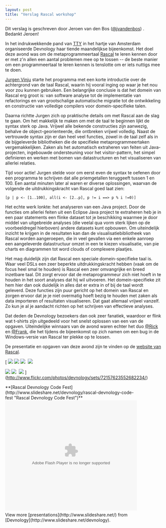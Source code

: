 ```yaml
---
layout: post
title: "Verslag Rascal workshop"
---
```


<span class="info">Dit verslag is geschreven door Jeroen van den Bos ([@jvandenbos](http://twitter.com/jvandenbos)) . Bedankt Jeroen!</span>

In het indrukwekkende pand van [TTY](http://www.tty.nl) in het hartje van Amsterdam
organiseerde Devnology haar tiende maandelijkse bijeenkomst. Het doel
deze avond was om de metaprogrammeertaal [Rascal](http://www.rascal-mpl.org/) te leren kennen door er
met z'n allen een aantal problemen mee op te lossen -- de beste manier
om een programmeertaal te leren kennen is tenslotte om er iets nuttigs
mee te doen.

[Jurgen Vinju](http://jurgen.vinju.org/) starte het
programma met een korte introductie over de achtergrond van de taal
Rascal, waarin hij vooral inging op waar je het nou voor zou kunnen
gebruiken. Een belangrijke conclusie is dat het domein van Rascal erg
groot is: van software analyse tot de implementatie van refactorings en
van grootschalige automatische migratie tot de ontwikkeling en
constructie van volledige compilers voor domein-specifieke talen.

Daarna
 richtte Jurgen zich op praktische details om met Rascal aan de slag te
gaan. Om het makkelijk te maken om met de taal te beginnen lijkt de
syntax sterk op Java. Vrijwel alle bekende constructies zijn aanwezig,
behalve de object-georienteerde, die ontbreken vrijwel volledig. Naast
de vertrouwde syntax zijn er dan heel veel functies, zowel in de taal
zelf als in de bijgeleverde bibliotheken die de specifieke
metaprogrammeertaken vergemakkelijken. Zaken als het automatisch
extraheren van feiten uit Java-projecten, ingebouwde ondersteuning voor
het visitor-pattern, het simpel definieren en werken met bomen van
datastructuren en het visualiseren van allerlei relaties.

Tijd
 voor actie! Jurgen stelde voor om eerst even de syntax te oefenen door
een programma te schrijven dat alle priemgetallen teruggeeft tussen 1 en
 100. Een aantal minuten later al waren er diverse oplossingen, waarvan
de volgende de uitdrukkingskracht van Rascal goed laat zien:

`[p | p <- [1..100], all(i <- [2..p], p != i ==> p % i !=0)]`

Het
 echte werk lonkte: het analyseren van een Java project. Door de
functies om allerlei feiten uit een Eclipse Java project te extraheren
heb je in een paar statements een flinke dataset tot je beschikking
waarmee je door middel van uitgebreide analyses (die veelal qua vorm
sterk lijken op de voorbeeldregel hierboven) andere datasets kunt
opbouwen. Om uiteindelijk inzicht te krijgen in de resultaten kan dan de
 visualisatiebibliotheek van Rascal worden aangeroepen, die in veel
gevallen via een enkele aanroep een aangeleverde datastructuur omzet in
een te kiezen visualisatie, van pie charts en diagrammen tot word clouds
 of complexere plaatjes.

Het mag duidelijk zijn dat Rascal een
 speciale domein-specifieke taal is. Waar veel DSLs een zeer beperkte
uitdrukkingskracht hebben (vaak om de focus heel smal te houden) is
Rascal een zeer omvangrijke en breed inzetbare taal. Dit zorgt ervoor
dat de metaprogrammeur zich niet hoeft in te houden in het soort
analyses dat hij wil uitvoeren. Het domein-specifieke zit hem hier dan
ook duidelijk in alles dat er extra in of bij de taal wordt geleverd.
Deze functies zijn puur gericht op het domein van Rascal en zorgen
ervoor dat je je niet overmatig hoeft bezig te houden met zaken als data
 importeren of resultaten visualiseren. Dat gaat allemaal vrijwel
vanzelf. Zo kun je al je aandacht richten op het schrijven van
effectieve analyses.

Dat deden de Devnology bezoekers dan ook
zeer fanatiek, waardoor er flink wat t-shirts zijn uitgedeeld voor het
snelst oplossen van een van de opgaven. Uiteindelijke winnaars van de
avond waren echter het duo [@Rick](http://twitter.com/rvdarend) en [@Frank](http://twitter.com/frankgeerlings), die het tijdens de bijeenkomst
op zich namen om een bug in de Windows-versie van Rascal ter plekke op
te lossen.

De presentatie en opgaven van deze avond zijn te
vinden op de [website
 van Rascal](http://www.rascal-mpl.org/Rascal/Documentation).

[
![](http://farm3.static.flickr.com/2757/4406309162_4a66376d1b_s.jpg)
 ![](http://farm3.static.flickr.com/2800/4405543991_38a8a14c97_s.jpg)
![](http://farm3.static.flickr.com/2801/4405544753_06fd3804d1_s.jpg)&nbsp;
![](http://farm3.static.flickr.com/2727/4405545057_8b30560e9f_s.jpg)

![](http://farm5.static.flickr.com/4043/4408501064_edc77c3311_s.jpg)
![](http://farm5.static.flickr.com/4004/4408500514_8c4da0fd78_s.jpg)&nbsp;
![](http://farm3.static.flickr.com/2716/4407736915_dde3614b1d_s.jpg)&nbsp;](http://www.flickr.com/photos/devnology/sets/72157623552682234/)

<div style="width: 425px;" id="__ss_3342030">**[Rascal Devnology Code Fest](http://www.slideshare.net/devnology/rascal-devnology-code-fest "Rascal Devnology Code Fest")**<object width="425" height="355"><param name="movie" value="http://static.slidesharecdn.com/swf/ssplayer2.swf?doc=rascaldevnologycodefest-100305043302-phpapp02&amp;stripped_title=rascal-devnology-code-fest"><param name="allowFullScreen" value="true"><param name="allowScriptAccess" value="always"><embed src="http://static.slidesharecdn.com/swf/ssplayer2.swf?doc=rascaldevnologycodefest-100305043302-phpapp02&amp;stripped_title=rascal-devnology-code-fest" mce_src="http://static.slidesharecdn.com/swf/ssplayer2.swf?doc=rascaldevnologycodefest-100305043302-phpapp02&amp;stripped_title=rascal-devnology-code-fest" type="application/x-shockwave-flash" allowscriptaccess="always" allowfullscreen="true" width="425" height="355"></object><div style="padding: 5px 0pt 12px;" mce_style="padding:5px 0 12px">View more [presentations](http://www.slideshare.net/) from [Devnology](http://www.slideshare.net/devnology).</div></div><script src="http://b.scorecardresearch.com/beacon.js?c1=7&amp;c2=7400849&amp;c3=1&amp;c4=&amp;c5=&amp;c6="></script>
